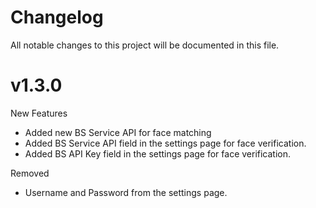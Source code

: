 # Changelog
All notable changes to this project will be documented in this file.

# v1.3.0

New Features

- Added new BS Service API for face matching
- Added BS Service API field in the settings page for face verification.
- Added BS API Key field in the settings page for face verification.


Removed

- Username and Password from the settings page.



